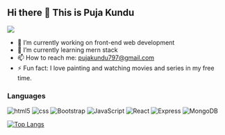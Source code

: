 ## Hi there 👋 This is Puja Kundu                     


![](https://komarev.com/ghpvc/?username=pujaKundu)
- 🔭 I’m currently working on front-end web development
- 🌱 I’m currently learning mern stack
- 📫 How to reach me: pujakundu797@gmail.com
- ⚡ Fun fact: I love painting and watching movies and series in my free time.


### Languages
![html5](https://i.ibb.co/W29pNXG/html5.png) 
![css](https://i.ibb.co/V9WKq1y/css3.png)
![Bootstrap](https://i.ibb.co/sVJrskq/bootstrap.png)
![JavaScript](https://i.ibb.co/8zcJVBM/Java-Script.png)
![React](https://i.ibb.co/Hr1DjNV/react.png)
![Express](https://i.ibb.co/3stzrDX/express.png)
![MongoDB](https://i.ibb.co/9tqqPNM/mongodb.png)

[![Top Langs](https://github-readme-stats.vercel.app/api/top-langs/?username=pujaKundu&layout=compact)](https://github.com/pujaKundu/github-readme-stats)


